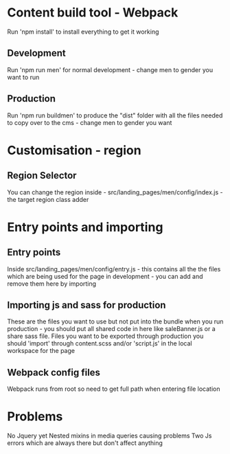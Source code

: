 

# Content build tool - Webpack
Run 'npm install' to install everything to get it working

## Development
Run 'npm run men' for normal development - change men to gender you want to run

## Production
Run 'npm run buildmen' to produce the "dist" folder with all the files needed to copy over to the cms - change men to gender you want

# Customisation - region

## Region Selector 
You can change the region inside - src/landing_pages/men/config/index.js - the target region class adder

# Entry points and importing

## Entry points
Inside src/landing_pages/men/config/entry.js - this contains all the the files which are being used for the page in development - you can add and remove them here by importing

## Importing js and sass for production
These are the files you want to use but not put into the bundle when you run production - you should put all shared code in here like saleBanner.js or a share sass file. Files you want to be exported through production you should 'import' through content.scss and/or 'script.js' in the local workspace for the page

## Webpack config files
Webpack runs from root so need to get full path when entering file location







# Problems
No Jquery yet
Nested mixins in media queries causing problems
Two Js errors which are always there but don't affect anything



